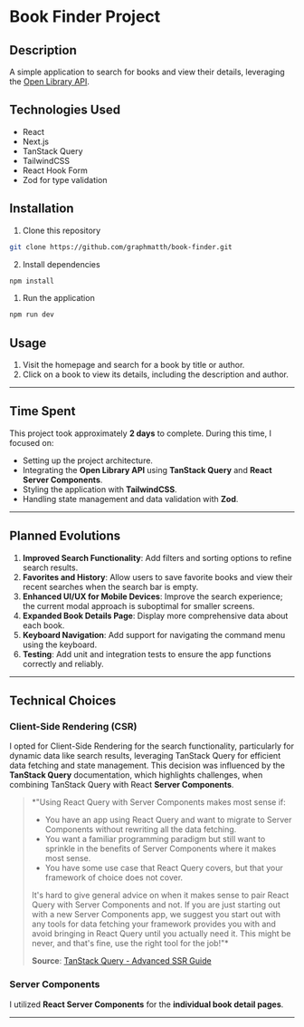 # Book Finder Project

## Description

A simple application to search for books and view their details, leveraging the [Open Library API](https://openlibrary.org/developers/api).

## Technologies Used

- React
- Next.js
- TanStack Query
- TailwindCSS
- React Hook Form
- Zod for type validation

## Installation

1.  Clone this repository

```bash
git clone https://github.com/graphmatth/book-finder.git
```

2. Install dependencies

```bash
npm install
```

1. Run the application

```bash
npm run dev
```

## **Usage**

1. Visit the homepage and search for a book by title or author.
2. Click on a book to view its details, including the description and author.

---

## **Time Spent**

This project took approximately **2 days** to complete. During this time, I focused on:

- Setting up the project architecture.
- Integrating the **Open Library API** using **TanStack Query** and **React Server Components**.
- Styling the application with **TailwindCSS**.
- Handling state management and data validation with **Zod**.

---

## **Planned Evolutions**

1. **Improved Search Functionality**: Add filters and sorting options to refine search results.
2. **Favorites and History**: Allow users to save favorite books and view their recent searches when the search bar is empty.
3. **Enhanced UI/UX for Mobile Devices**: Improve the search experience; the current modal approach is suboptimal for smaller screens.
4. **Expanded Book Details Page**: Display more comprehensive data about each book.
5. **Keyboard Navigation**: Add support for navigating the command menu using the keyboard.
6. **Testing**: Add unit and integration tests to ensure the app functions correctly and reliably.

---

## **Technical Choices**

### **Client-Side Rendering (CSR)**

I opted for Client-Side Rendering for the search functionality, particularly for dynamic data like search results, leveraging TanStack Query for efficient data fetching and state management. This decision was influenced by the **TanStack Query** documentation, which highlights challenges, when combining TanStack Query with React **Server Components**.

> \*"Using React Query with Server Components makes most sense if:
>
> - You have an app using React Query and want to migrate to Server Components without rewriting all the data fetching.
> - You want a familiar programming paradigm but still want to sprinkle in the benefits of Server Components where it makes most sense.
> - You have some use case that React Query covers, but that your framework of choice does not cover.
>
> It's hard to give general advice on when it makes sense to pair React Query with Server Components and not. If you are just starting out with a new Server Components app, we suggest you start out with any tools for data fetching your framework provides you with and avoid bringing in React Query until you actually need it. This might be never, and that's fine, use the right tool for the job!"\*
>
> **Source**: [TanStack Query - Advanced SSR Guide](https://tanstack.com/query/latest/docs/framework/react/guides/advanced-ssr)

### **Server Components**

I utilized **React Server Components** for the **individual book detail pages**.

---
